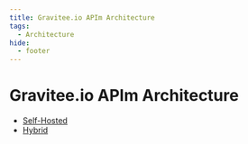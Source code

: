 ```yaml
---
title: Gravitee.io APIm Architecture
tags:
  - Architecture
hide:
  - footer
---
```


# Gravitee.io APIm Architecture

- [Self-Hosted](./self-hosted.md)
- [Hybrid](./hybrid.md)